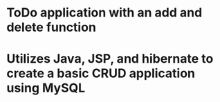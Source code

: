 # ToDo application with an add and delete function
# Utilizes Java, JSP, and hibernate to create a basic CRUD application using MySQL
